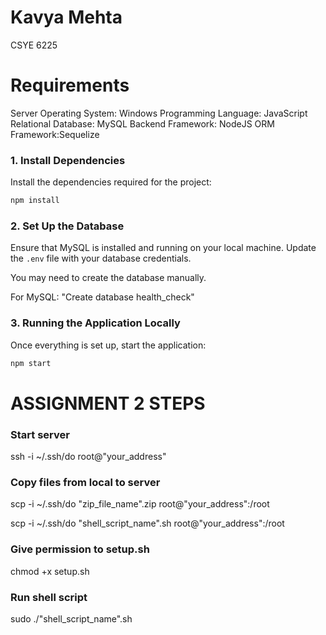 # Kavya Mehta

CSYE 6225

# Requirements

Server Operating System: Windows
Programming Language: JavaScript
Relational Database: MySQL
Backend Framework: NodeJS
ORM Framework:Sequelize

### 1. Install Dependencies

Install the dependencies required for the project:

```bash
npm install
```

### 2. Set Up the Database

Ensure that MySQL is installed and running on your local machine. Update the `.env` file with your database credentials.

You may need to create the database manually.

For MySQL: "Create database health_check"

### 3. Running the Application Locally

Once everything is set up, start the application:

```bash
npm start
```

# ASSIGNMENT 2 STEPS

### Start server

ssh -i ~/.ssh/do root@"your_address"

### Copy files from local to server

scp -i ~/.ssh/do "zip_file_name".zip root@"your_address":/root

scp -i ~/.ssh/do "shell_script_name".sh root@"your_address":/root

### Give permission to setup.sh

chmod +x setup.sh

### Run shell script

sudo ./"shell_script_name".sh

